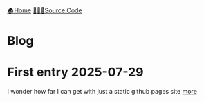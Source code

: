 <!-- header --> 
[🏠Home](https://www.cookiedan42.com/blog/)
[👨🏻‍💻Source Code](https://github.com/cookiedan42/blog)
<!-- header --> 


# Blog



# First entry 2025-07-29
I wonder how far I can get with just a static github pages site
[more](/posts/2025-07-29)
